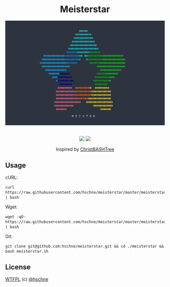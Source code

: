 <h1 align="center">Meisterstar</h1>

<div align="center"><img src="meisterstar.gif"/></div>
<br>
<p align="center">
<a href="https://forthebadge.com"><img src="https://forthebadge.com/images/badges/built-with-love.svg"></a>
<a href="https://forthebadge.com"><img src="https://forthebadge.com/images/badges/makes-people-smile.svg"></a>
</p>


<p align="center">Inspired by <a href="https://github.com/sergiolepore/ChristBASHTree">ChristBASHTree</a></p>

## Usage

cURL:
```
curl https://raw.githubusercontent.com/hschne/meisterstar/master/meisterstar.sh | bash
```
Wget:
```
wget -qO- https://raw.githubusercontent.com/hschne/meisterstar/master/meisterstar.sh | bash
```
Git:
```
git clone git@github.com:hschne/meisterstar.git && cd ./meisterstar && bash meisterstar.sh
```

## License

[WTFPL](LICENSE) (c) [@hschne](https://github.com/hschne)
